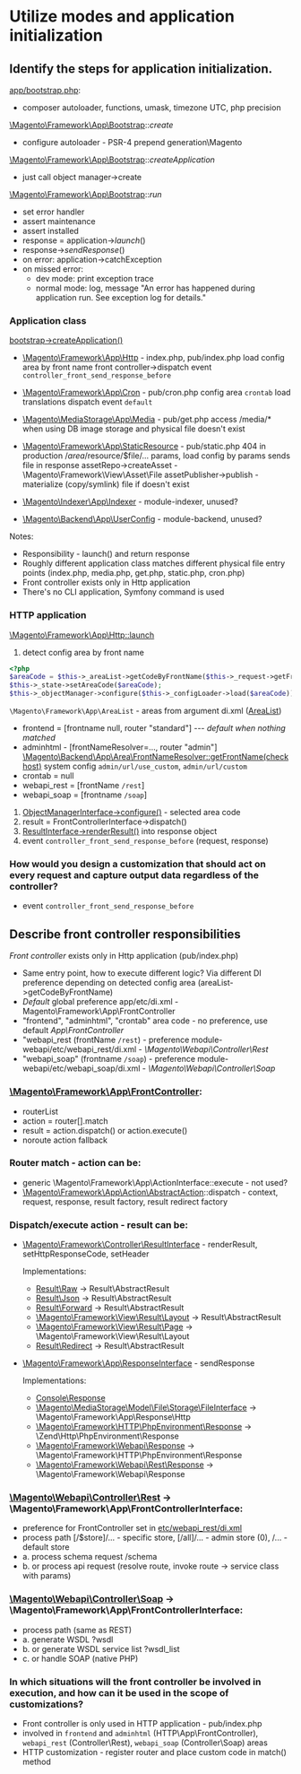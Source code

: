 # Utilize modes and application initialization

## Identify the steps for application initialization.
[app/bootstrap.php](https://github.com/magento/magento2/blob/2.2-develop/app/bootstrap.php):

- composer autoloader, functions, umask, timezone UTC, php precision

[\Magento\Framework\App\Bootstrap](https://github.com/magento/magento2/blob/2.2-develop/lib/internal/Magento/Framework/App/Bootstrap.php)::*create*

- configure autoloader - PSR-4 prepend generation\Magento

[\Magento\Framework\App\Bootstrap](https://github.com/magento/magento2/blob/2.2-develop/lib/internal/Magento/Framework/App/Bootstrap.php)::*createApplication*

- just call object manager->create

[\Magento\Framework\App\Bootstrap](https://github.com/magento/magento2/blob/2.2-develop/lib/internal/Magento/Framework/App/Bootstrap.php)::*run*

- set error handler
- assert maintenance
- assert installed
- response = application->*launch*()
- response->*sendResponse*()
- on error: application->catchException
- on missed error:
  - dev mode: print exception trace
  - normal mode: log, message "An error has happened during application run. See exception log for details."

### Application class

[bootstrap->createApplication()](https://github.com/magento/magento2/blob/2.2-develop/lib/internal/Magento/Framework/App/Bootstrap.php#L230) 

  - [\Magento\Framework\App\Http](https://github.com/magento/magento2/blob/2.2-develop/lib/internal/Magento/Framework/App/Http.php) - index.php, pub/index.php
    load config area by front name
    front controller->dispatch
    event `controller_front_send_response_before`

  - [\Magento\Framework\App\Cron](https://github.com/magento/magento2/blob/2.2-develop/lib/internal/Magento/Framework/App/Cron.php) - pub/cron.php
    config area `crontab`
    load translations
    dispatch event `default`

  - [\Magento\MediaStorage\App\Media](https://github.com/magento/magento2/blob/2.2-develop/app/code/Magento/MediaStorage/App/Media.php) - pub/get.php
    access /media/* when using DB image storage and physical file doesn't exist

  - [\Magento\Framework\App\StaticResource](https://github.com/magento/magento2/blob/2.2-develop/lib/internal/Magento/Framework/App/StaticResource.php) - pub/static.php
    404 in production
    /$area/$resource/$file/... params, load config by params
    sends file in response
    assetRepo->createAsset - \Magento\Framework\View\Asset\File
    assetPublisher->publish - materialize (copy/symlink) file if doesn't exist

  - [\Magento\Indexer\App\Indexer](https://github.com/magento/magento2/blob/2.2-develop/app/code/Magento/Indexer/App/Indexer.php) - module-indexer, unused?
  - [\Magento\Backend\App\UserConfig](https://github.com/magento/magento2/blob/2.2-develop/app/code/Magento/Backend/App/UserConfig.php) - module-backend, unused?

Notes:

- Responsibility - launch() and return response
- Roughly different application class matches different physical file entry points (index.php, media.php, get.php, static.php, cron.php)
- Front controller exists only in Http application
- There's no CLI application, Symfony command is used

### HTTP application

[\Magento\Framework\App\Http::launch](https://github.com/magento/magento2/blob/2.2-develop/lib/internal/Magento/Framework/App/Http.php#L128)
1. detect config area by front name

```php
<?php
$areaCode = $this->_areaList->getCodeByFrontName($this->_request->getFrontName());
$this->_state->setAreaCode($areaCode);
$this->_objectManager->configure($this->_configLoader->load($areaCode));
```

`\Magento\Framework\App\AreaList` - areas from argument di.xml ([AreaList](https://github.com/magento/magento2/blob/2.2-develop/lib/internal/Magento/Framework/App/AreaList.php))

- frontend = [frontname null, router "standard"] --- *default when nothing matched*
- adminhtml - [frontNameResolver=..., router "admin"]
  [\Magento\Backend\App\Area\FrontNameResolver::getFrontName(checkhost)](https://github.com/magento/magento2/blob/2.2-develop/app/code/Magento/Backend/App/Area/FrontNameResolver.php#L83)
  system config `admin/url/use_custom`, `admin/url/custom`
- crontab = null
- webapi_rest = [frontName `/rest`]
- webapi_soap = [frontname `/soap`]

1. [ObjectManagerInterface->configure()](https://github.com/magento/magento2/blob/2.2-develop/lib/internal/Magento/Framework/ObjectManager/ObjectManager.php#L82) - selected area code
1. result = FrontControllerInterface->dispatch()
1. [ResultInterface->renderResult()](https://github.com/magento/magento2/blob/2.2-develop/lib/internal/Magento/Framework/Controller/AbstractResult.php#L122) into response object
1. event `controller_front_send_response_before` (request, response)


### How would you design a customization that should act on every request and capture output data regardless of the controller?
- event `controller_front_send_response_before`


## Describe front controller responsibilities

*Front controller* exists only in Http application (pub/index.php)

- Same entry point, how to execute different logic?
  Via different DI preference depending on detected config area (areaList->getCodeByFrontName)
- *Default* global preference app/etc/di.xml - Magento\Framework\App\FrontController
- "frontend", "adminhtml", "crontab" area code - no preference, use default *App\FrontController*
- "webapi_rest (frontName `/rest`) - preference module-webapi/etc/webapi_rest/di.xml - *\Magento\Webapi\Controller\Rest*
- "webapi_soap" (frontname `/soap`) - preference module-webapi/etc/webapi_soap/di.xml - *\Magento\Webapi\Controller\Soap*

### [\Magento\Framework\App\FrontController](https://github.com/magento/magento2/blob/2.2-develop/lib/internal/Magento/Framework/App/FrontController.php):

- routerList
- action = router[].match
- result = action.dispatch() or action.execute()
- noroute action fallback

### Router match - action can be:

- generic \Magento\Framework\App\ActionInterface::execute - not used?
- [\Magento\Framework\App\Action\AbstractAction](https://github.com/magento/magento2/blob/2.2-develop/lib/internal/Magento/Framework/App/Action/AbstractAction.php)::dispatch - context, request, response, result factory, result redirect factory

### Dispatch/execute action - result can be:

- [\Magento\Framework\Controller\ResultInterface](https://github.com/magento/magento2/blob/2.2-develop/lib/internal/Magento/Framework/Controller/ResultInterface.php) - renderResult, setHttpResponseCode, setHeader

    Implementations:
    - [Result\Raw](https://github.com/magento/magento2/blob/2.2-develop/lib/internal/Magento/Framework/Controller/Result/Raw.php) -> Result\AbstractResult
    - [Result\Json](https://github.com/magento/magento2/blob/2.2-develop/lib/internal/Magento/Framework/Controller/Result/Json.php) -> Result\AbstractResult
    - [Result\Forward](https://github.com/magento/magento2/blob/2.2-develop/lib/internal/Magento/Framework/Controller/Result/Forward.php) -> Result\AbstractResult
    - [\Magento\Framework\View\Result\Layout](https://github.com/magento/magento2/blob/2.2-develop/lib/internal/Magento/Framework/View/Result/Layout.php) -> Result\AbstractResult
    - [\Magento\Framework\View\Result\Page](https://github.com/magento/magento2/blob/2.2-develop/lib/internal/Magento/Framework/View/Result/Page.php) -> \Magento\Framework\View\Result\Layout
    - [Result\Redirect](https://github.com/magento/magento2/blob/2.2-develop/lib/internal/Magento/Framework/Controller/Result/Redirect.php) -> Result\AbstractResult

- [\Magento\Framework\App\ResponseInterface](https://github.com/magento/magento2/blob/2.2-develop/lib/internal//Magento/Framework/App/ResponseInterface.php) - sendResponse

    Implementations:
    - [Console\Response](https://github.com/magento/magento2/blob/2.2-develop/lib/internal/Magento/Framework/App/Console/Response.php)
    - [\Magento\MediaStorage\Model\File\Storage\FileInterface](https://github.com/magento/magento2/blob/2.2-develop/app/code/Magento/MediaStorage/Model/File/Storage/Response.php) -> \Magento\Framework\App\Response\Http
    - [\Magento\Framework\HTTP\PhpEnvironment\Response](https://github.com/magento/magento2/blob/2.2-develop/lib/internal/Magento/Framework/HTTP/PhpEnvironment/Response.php) -> \Zend\Http\PhpEnvironment\Response
    - [\Magento\Framework\Webapi\Response](https://github.com/magento/magento2/blob/2.2-develop/lib/internal/Magento/Framework/Webapi/Response.php) -> \Magento\Framework\HTTP\PhpEnvironment\Response
    - [\Magento\Framework\Webapi\Rest\Response](https://github.com/magento/magento2/blob/2.2-develop/lib/internal/Magento/Framework/Webapi/Rest/Response.php) -> \Magento\Framework\Webapi\Response

### [\Magento\Webapi\Controller\Rest](https://github.com/magento/magento2/blob/2.2-develop/app/code/Magento/Webapi/Controller/Rest.php) -> \Magento\Framework\App\FrontControllerInterface:

- preference for FrontController set in [etc/webapi_rest/di.xml](https://github.com/magento/magento2/blob/2.2-develop/app/code/Magento/Webapi/etc/webapi_rest/di.xml#L32)
- process path [/$store]/... - specific store, [/all]/... - admin store (0), /... - default store
- a. process schema request /schema
- b. or process api request (resolve route, invoke route -> service class with params)

### [\Magento\Webapi\Controller\Soap](https://github.com/magento/magento2/blob/2.2-develop/app/code/Magento/Webapi/Controller/Soap.php) -> \Magento\Framework\App\FrontControllerInterface:

- process path (same as REST)
- a. generate WSDL ?wsdl
- b. or generate WSDL service list ?wsdl_list
- c. or handle SOAP (native PHP)


### In which situations will the front controller be involved in execution, and how can it be used in the scope of customizations?

- Front controller is only used in HTTP application - pub/index.php
- involved in `frontend` and `adminhtml` (HTTP\App\FrontController), `webapi_rest` (Controller\Rest), `webapi_soap` (Controller\Soap) areas
- HTTP customization - register router and place custom code in match() method
